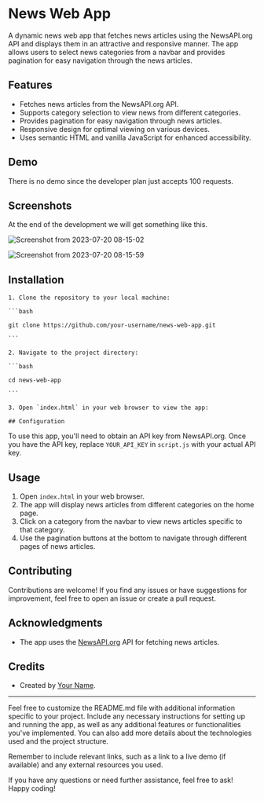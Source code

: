 # News Web App

A dynamic news web app that fetches news articles using the NewsAPI.org API and displays them in an attractive and responsive manner. The app allows users to select news categories from a navbar and provides pagination for easy navigation through the news articles.

## Features

- Fetches news articles from the NewsAPI.org API.
- Supports category selection to view news from different categories.
- Provides pagination for easy navigation through news articles.
- Responsive design for optimal viewing on various devices.
- Uses semantic HTML and vanilla JavaScript for enhanced accessibility.

## Demo

There is no demo since the developer plan just accepts 100 requests.

## Screenshots

At the end of the development we will get something like this.

![Screenshot from 2023-07-20 08-15-02](https://github.com/seamoonpandey/vanilla-new-app/assets/115852972/6880c0fc-6151-4e9c-b8bf-b8a401548ecf)

![Screenshot from 2023-07-20 08-15-59](https://github.com/seamoonpandey/vanilla-new-app/assets/115852972/9eadcec6-6120-444f-8b5d-5c3e6c9ff832)

## Installation

    1. Clone the repository to your local machine:

    ```bash

    git clone https://github.com/your-username/news-web-app.git

    ```

    2. Navigate to the project directory:

    ```bash

    cd news-web-app

    ```

    3. Open `index.html` in your web browser to view the app:

    ## Configuration

To use this app, you'll need to obtain an API key from NewsAPI.org. Once you have the API key, replace `YOUR_API_KEY` in `script.js` with your actual API key.

## Usage

1. Open `index.html` in your web browser.
2. The app will display news articles from different categories on the home page.
3. Click on a category from the navbar to view news articles specific to that category.
4. Use the pagination buttons at the bottom to navigate through different pages of news articles.

## Contributing

Contributions are welcome! If you find any issues or have suggestions for improvement, feel free to open an issue or create a pull request.

## Acknowledgments

- The app uses the [NewsAPI.org](https://newsapi.org/) API for fetching news articles.

## Credits

- Created by [Your Name](https://github.com/i-ces).

---

Feel free to customize the README.md file with additional information specific to your project. Include any necessary instructions for setting up and running the app, as well as any additional features or functionalities you've implemented. You can also add more details about the technologies used and the project structure.

Remember to include relevant links, such as a link to a live demo (if available) and any external resources you used.

If you have any questions or need further assistance, feel free to ask! Happy coding!
